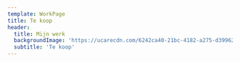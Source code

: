 ```yaml
---
template: WorkPage
title: Te koop
header:
  title: Mijn werk
  backgroundImage: 'https://ucarecdn.com/6242ca40-21bc-4182-a275-d39962cdc7e6/'
  subtitle: 'Te koop'
---
```

